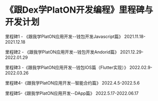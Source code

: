 # 《跟Dex学PlatON开发编程》里程碑与开发计划


里程碑1 - 《跟我学PlatON应用开发--钱包开发Javascript篇》 2021.11.18-2021.12.18

里程碑2 - 《跟我学PlatON应用开发--钱包开发Andorid篇》 2021.12.29-2022.01.29

里程碑3 -《跟我学PlatON应用开发--钱包IOS篇（Flutter实现）》 2022.02.9-2022.03.26

里程碑4-《跟我学PlatON应用开发--智能合约篇》 2022.4.5-2022.5.6

里程碑5-《跟我学PlatON应用开发--DApp篇》 2022.5.17-2022.06.17

